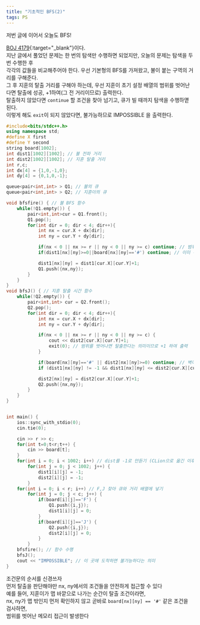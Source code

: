 ```yaml
---
title: "기초적인 BFS(2)"
tags: PS
---
```


저번 글에 이어서 오늘도 BFS!  

[BOJ 4179](https://www.acmicpc.net/problem/4179){:target="_blank"}이다.  
지난 글에서 풀었던 문제는 한 번의 탐색만 수행하면 되었지만, 오늘의 문제는 탐색을 두 번 수행한 후  
각각의 값들을 비교해주어야 한다. 우선 기본형의 BFS를 가져왔고, 불이 붙는 구역의 거리를 구해준다.  
그 후 지훈의 탈출 거리를 구해야 하는데, 우선 지훈이 초기 설정 배열의 범위를 벗어난다면 탈출에 성공, +1하여(그 전 거리이므로) 출력한다.   
탈출하지 않았다면 `continue` 할 조건을 찾아 넘기고, 큐가 빌 때까지 탐색을 수행하멷 된다.  
이렇게 해도 `exit`이 되지 않았다면, 불가능하므로 IMPOSSIBLE 을 출력한다.  

<!--more-->

```cpp
#include<bits/stdc++.h>
using namespace std;
#define X first
#define Y second
string board[1002];
int dist1[1002][1002]; // 불 전파 거리
int dist2[1002][1002]; // 지훈 탈출 거리
int r,c;
int dx[4] = {1,0,-1,0};
int dy[4] = {0,1,0,-1};

queue<pair<int,int> > Q1; // 불의 큐
queue<pair<int,int> > Q2; // 지훈이의 큐

void bfsfire() { // 불 BFS 함수
    while(!Q1.empty()) {
        pair<int,int>cur = Q1.front();
        Q1.pop();
        for(int dir = 0; dir < 4; dir++){
            int nx = cur.X + dx[dir];
            int ny = cur.Y + dy[dir];

            if(nx < 0 || nx >= r || ny < 0 || ny >= c) continue; // 범위 벗어나면 넘기기
            if(dist1[nx][ny]>=0||board[nx][ny]=='#') continue; // 이미 수행했거나 벽이라면 넘기기

            dist1[nx][ny] = dist1[cur.X][cur.Y]+1;
            Q1.push({nx,ny});
        }
    }
}
void bfsJ() { // 지훈 탈출 시간 함수
    while(!Q2.empty()) {
        pair<int,int> cur = Q2.front();
        Q2.pop();
        for(int dir = 0; dir < 4; dir++){
            int nx = cur.X + dx[dir];
            int ny = cur.Y + dy[dir];

            if(nx < 0 || nx >= r || ny < 0 || ny >= c) {
                cout << dist2[cur.X][cur.Y]+1;
                exit(0); // 범위를 벗어나면 탈출한다는 의미이므로 +1 하여 출력
            }

            if(board[nx][ny]=='#' || dist2[nx][ny]>=0) continue; // 벽이거나 이미 수행했다면 넘기기
            if (dist1[nx][ny] != -1 && dist1[nx][ny] <= dist2[cur.X][cur.Y]+1) continue; // 불의 범위이고 불이 지훈의 탈출 거리보다 같거나 작으면 지훈이 불에 타므로(?) 넘기기

            dist2[nx][ny] = dist2[cur.X][cur.Y]+1;
            Q2.push({nx,ny});
        }
    }
}


int main() {
    ios::sync_with_stdio(0);
    cin.tie(0);

    cin >> r >> c;
    for(int t=0;t<r;t++) {
        cin >> board[t];
    }
    for(int i = 0; i < 1002; i++) // dist를 -1로 만듣기 (CLion으로 옮긴 이후에는 fill 사용 가능)
        for(int j = 0; j < 1002; j++) {
            dist1[i][j] = -1;
            dist2[i][j] = -1;
        }
    for(int i = 0; i < r; i++) // F,J 찾아 큐와 거리 배열에 넣기
        for(int j = 0; j < c; j++) {
            if(board[i][j]=='F') {
                Q1.push({i,j});
                dist1[i][j] = 0;
            }
            if(board[i][j]=='J') {
                Q2.push({i,j});
                dist2[i][j] = 0;
            }
        }
    bfsfire(); // 함수 수행
    bfsJ();
    cout << "IMPOSSIBLE"; // 이 곳에 도착하면 불가능하다는 의미
}
```
조건문의 순서를 신경쓰자  
먼저 탈출을 판단해야만 nx, ny에서의 조건들을 안전하게 접근할 수 있다  
예를 들어, 지훈이가 맵 바깥으로 나가는 순간이 탈출 조건이라면,  
nx, ny가 맵 밖인지 먼저 확인하지 않고 곧바로 `board[nx][ny] == '#'` 같은 조건을 검사하면,  
범위를 벗어난 메모리 접근이 발생한다